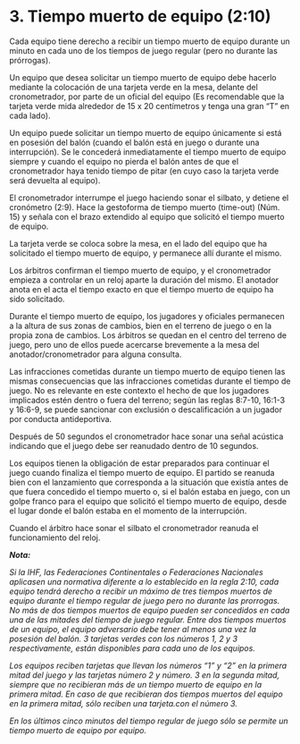 # 3. Tiempo muerto de equipo (2:10)

Cada equipo tiene derecho a recibir un tiempo muerto de equipo
durante un minuto en cada uno de los tiempos de juego regular
(pero no durante las prórrogas).

Un equipo que desea solicitar un tiempo muerto de equipo debe
hacerlo mediante la colocación de una tarjeta verde en la mesa,
delante del cronometrador, por parte de un oficial del equipo (Es
recomendable que la tarjeta verde mida alrededor de 15 x 20
centímetros y tenga una gran “T” en cada lado).

Un equipo puede solicitar un tiempo muerto de equipo únicamente si
está en posesión del balón (cuando el balón está en juego o durante
una interrupción). Se le concederá inmediatamente el tiempo muerto
de equipo siempre y cuando el equipo no pierda el balón antes de
que el cronometrador haya tenido tiempo de pitar (en cuyo caso la
tarjeta verde será devuelta al equipo).

El cronometrador interrumpe el juego haciendo sonar el silbato, y
detiene el cronómetro (2:9). Hace la gestoforma de tiempo muerto
(time-out) (Núm. 15) y señala con el brazo extendido al equipo que
solicitó el tiempo muerto de equipo.

La tarjeta verde se coloca sobre la mesa, en el lado del equipo que
ha solicitado el tiempo muerto de equipo, y permanece allí durante
el mismo.

Los árbitros confirman el tiempo muerto de equipo, y el cronometrador
empieza a controlar en un reloj aparte la duración del mismo. El
anotador anota en el acta el tiempo exacto en que el tiempo muerto
de equipo ha sido solicitado.

Durante el tiempo muerto de equipo, los jugadores y oficiales
permanecen a la altura de sus zonas de cambios, bien en el terreno
de juego o en la propia zona de cambios. Los árbitros se quedan en
el centro del terreno de juego, pero uno de ellos puede acercarse
brevemente a la mesa del anotador/cronometrador para alguna
consulta.

Las infracciones cometidas durante un tiempo muerto de equipo
tienen las mismas consecuencias que las infracciones cometidas
durante el tiempo de juego. No es relevante en este contexto el hecho
de que los jugadores implicados estén dentro o fuera del terreno;
según las reglas 8:7-10, 16:1-3 y 16:6-9, se puede sancionar con
exclusión o descalificación a un jugador por conducta antideportiva.

Después de 50 segundos el cronometrador hace sonar una señal
acústica indicando que el juego debe ser reanudado dentro de 10
segundos.

Los equipos tienen la obligación de estar preparados para continuar
el juego cuando finaliza el tiempo muerto de equipo. El partido se
reanuda bien con el lanzamiento que corresponda a la situación que
existía antes de que fuera concedido el tiempo muerto o, si el balón
estaba en juego, con un golpe franco para el equipo que solicitó el
tiempo muerto de equipo, desde el lugar donde el balón estaba en el
momento de la interrupción.

Cuando el árbitro hace sonar el silbato el cronometrador reanuda el
funcionamiento del reloj.

***Nota:***

*Si la IHF, las Federaciones Continentales o Federaciones Nacionales
aplicasen una normativa diferente a lo establecido en la regla 2:10,
cada equipo tendrá derecho a recibir un máximo de tres tiempos
muertos de equipo durante el tiempo regular de juego pero no
durante las prorrogas. No más de dos tiempos muertos de equipo
pueden ser concedidos en cada una de las mitades del tiempo de
juego regular. Entre dos tiempos muertos de un equipo, el equipo
adversario debe tener al menos una vez la posesión del balón. 3
tarjetas verdes con los números 1, 2 y 3 respectivamente, están
disponibles para cada uno de los equipos.*

*Los equipos reciben tarjetas que llevan los números “1” y “2” en la
primera mitad del juego y las tarjetas número 2 y número. 3 en la
segunda mitad, siempre que no recibieran más de un tiempo muerto
de equipo en la primera mitad. En caso de que recibieran dos
tiempos muertos del equipo en la primera mitad, sólo reciben una
tarjeta.con el número 3.*

*En los últimos cinco minutos del tiempo regular de juego sólo se
permite un tiempo muerto de equipo por equipo.*
